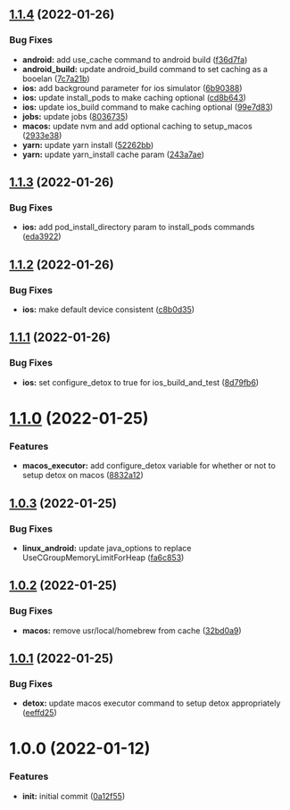 ## [1.1.4](https://github.com/gretzky/rn-circleci-orb/compare/v1.1.3...v1.1.4) (2022-01-26)


### Bug Fixes

* **android:** add use_cache command to android build ([f36d7fa](https://github.com/gretzky/rn-circleci-orb/commit/f36d7faae7f25d69867a1a7939ff4258845d9e3e))
* **android_build:** update android_build command to set caching as a booelan ([7c7a21b](https://github.com/gretzky/rn-circleci-orb/commit/7c7a21babf59a8830c0b27f8221206a3872e48c3))
* **ios:** add background parameter for ios simulator ([6b90388](https://github.com/gretzky/rn-circleci-orb/commit/6b903884a8d2bd6d2c287a4ea38157ad4a2435ed))
* **ios:** update install_pods to make caching optional ([cd8b643](https://github.com/gretzky/rn-circleci-orb/commit/cd8b643b00bd21372c5893f4865618c0a851d0f2))
* **ios:** update ios_build command to make caching optional ([99e7d83](https://github.com/gretzky/rn-circleci-orb/commit/99e7d83a4306cf68d1e01b178f86c8c56b5a6faf))
* **jobs:** update jobs ([8036735](https://github.com/gretzky/rn-circleci-orb/commit/8036735dde2f596ab0c797954859d472173299c3))
* **macos:** update nvm and add optional caching to setup_macos ([2933e38](https://github.com/gretzky/rn-circleci-orb/commit/2933e388815369f35dbd0570053c5359b08df947))
* **yarn:** update yarn install ([52262bb](https://github.com/gretzky/rn-circleci-orb/commit/52262bb73edddad110dcef16ba87208cc0c6705a))
* **yarn:** update yarn_install cache param ([243a7ae](https://github.com/gretzky/rn-circleci-orb/commit/243a7ae93961ef8e3ee9f8060b99888ef1308817))

## [1.1.3](https://github.com/gretzky/rn-circleci-orb/compare/v1.1.2...v1.1.3) (2022-01-26)


### Bug Fixes

* **ios:** add pod_install_directory param to install_pods commands ([eda3922](https://github.com/gretzky/rn-circleci-orb/commit/eda3922810154e80177b710ab016310e176229c3))

## [1.1.2](https://github.com/gretzky/rn-circleci-orb/compare/v1.1.1...v1.1.2) (2022-01-26)


### Bug Fixes

* **ios:** make default device consistent ([c8b0d35](https://github.com/gretzky/rn-circleci-orb/commit/c8b0d354d2c17a83b7a77b8ff4ad973005adf8cf))

## [1.1.1](https://github.com/gretzky/rn-circleci-orb/compare/v1.1.0...v1.1.1) (2022-01-26)


### Bug Fixes

* **ios:** set configure_detox to true for ios_build_and_test ([8d79fb6](https://github.com/gretzky/rn-circleci-orb/commit/8d79fb677828e8a51cd582d72a48a2fa22271c4c))

# [1.1.0](https://github.com/gretzky/rn-circleci-orb/compare/v1.0.3...v1.1.0) (2022-01-25)


### Features

* **macos_executor:** add configure_detox variable for whether or not to setup detox on macos ([8832a12](https://github.com/gretzky/rn-circleci-orb/commit/8832a12c531ca23602f869eda6b6a574d5d263b6))

## [1.0.3](https://github.com/gretzky/rn-circleci-orb/compare/v1.0.2...v1.0.3) (2022-01-25)


### Bug Fixes

* **linux_android:** update java_options to replace UseCGroupMemoryLimitForHeap ([fa6c853](https://github.com/gretzky/rn-circleci-orb/commit/fa6c853aa90ce318e7860b2d2c80bbffc3abd97b))

## [1.0.2](https://github.com/gretzky/rn-circleci-orb/compare/v1.0.1...v1.0.2) (2022-01-25)


### Bug Fixes

* **macos:** remove usr/local/homebrew from cache ([32bd0a9](https://github.com/gretzky/rn-circleci-orb/commit/32bd0a90aaf57070f18b1933d2a9da5abd9b5e25))

## [1.0.1](https://github.com/gretzky/rn-circleci-orb/compare/v1.0.0...v1.0.1) (2022-01-25)


### Bug Fixes

* **detox:** update macos executor command to setup detox appropriately ([eeffd25](https://github.com/gretzky/rn-circleci-orb/commit/eeffd25baa360344d815acb59834f784a3cba2b5))

# 1.0.0 (2022-01-12)


### Features

* **init:** initial commit ([0a12f55](https://github.com/gretzky/rn-circleci-orb/commit/0a12f557388fcde9f80617cec8af27538029a015))
